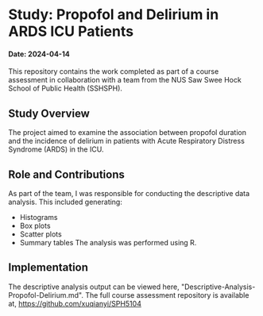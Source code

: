 # Study: Propofol and Delirium in ARDS ICU Patients

#### Date: 2024-04-14

This repository contains the work completed as part of a course assessment in collaboration with a team from the NUS Saw Swee Hock School of Public Health (SSHSPH).

## Study Overview
The project aimed to examine the association between propofol duration and the incidence of delirium in patients with Acute Respiratory Distress Syndrome (ARDS) in the ICU.

## Role and Contributions
As part of the team, I was responsible for conducting the descriptive data analysis. This included generating:
- Histograms
- Box plots
- Scatter plots
- Summary tables
The analysis was performed using R.

## Implementation

The descriptive analysis output can be viewed here, "Descriptive-Analysis-Propofol-Delirium.md".
The full course assessment repository is available at, https://github.com/xuqianyi/SPH5104
